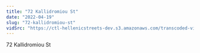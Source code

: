 ```yaml
---
title: "72 Kallidromiou St"
date: "2022-04-19"
slug: "72-kallidromiou-st"
vidSrc: "https://ctl-hellenicstreets-dev.s3.amazonaws.com/transcoded-videos/72%20Kallidromiou%20St.%20-%2078%20Kallidromiou%20St.%20%28Kountouriotou%20St.%29.mp4"
---
```


72 Kallidromiou St
